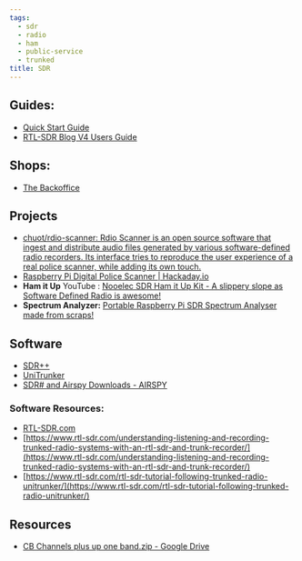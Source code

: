 ```yaml
---
tags:
  - sdr
  - radio
  - ham
  - public-service
  - trunked
title: SDR
---
```

## Guides:
- [Quick Start Guide](https://www.rtl-sdr.com/rtl-sdr-quick-start-guide/)
- [RTL-SDR Blog V4 Users Guide](https://www.rtl-sdr.com/V4/)

## Shops:
- [The Backoffice](https://backofficeshow.com/)
## Projects
- [chuot/rdio-scanner: Rdio Scanner is an open source software that ingest and distribute audio files generated by various software-defined radio recorders. Its interface tries to reproduce the user experience of a real police scanner, while adding its own touch.](https://github.com/chuot/rdio-scanner)
- [Raspberry Pi Digital Police Scanner | Hackaday.io](https://hackaday.io/project/175920-raspberry-pi-digital-police-scanner)
- **Ham it Up** YouTube : [Nooelec SDR Ham it Up Kit - A slippery slope as Software Defined Radio is awesome!](https://www.youtube.com/watch?v=u1INSkGyx3k)
- **Spectrum Analyzer:** [Portable Raspberry Pi SDR Spectrum Analyser made from scraps!](https://www.youtube.com/watch?v=pUMzct78tQg)
## Software
- [SDR++](https://www.sdrpp.org/)
-  [UniTrunker](https://www.unitrunker.com/)
- [SDR# and Airspy Downloads - AIRSPY](https://airspy.com/download/)

### Software Resources:  
- [RTL-SDR.com](https://www.RTL-SDR.com)
- [https://www.rtl-sdr.com/understanding-listening-and-recording-trunked-radio-systems-with-an-rtl-sdr-and-trunk-recorder/](https://www.rtl-sdr.com/understanding-listening-and-recording-trunked-radio-systems-with-an-rtl-sdr-and-trunk-recorder/)
- [https://www.rtl-sdr.com/rtl-sdr-tutorial-following-trunked-radio-unitrunker/](https://www.rtl-sdr.com/rtl-sdr-tutorial-following-trunked-radio-unitrunker/)  
## Resources
- [CB Channels plus up one band.zip - Google Drive](https://drive.google.com/file/d/1O8CEfGy9_dffhHHgaO42yuPo63xomgj3/view)